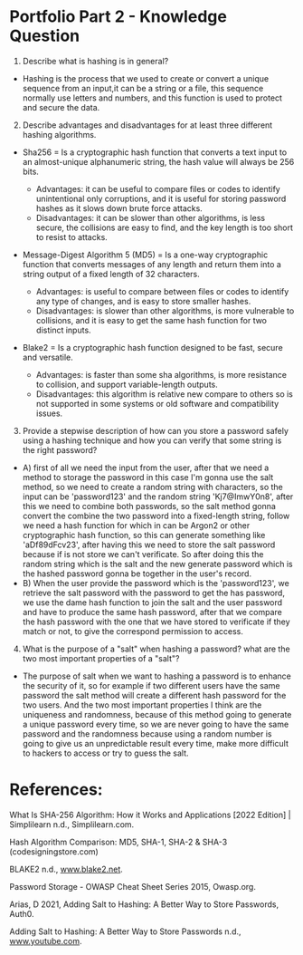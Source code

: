 # Portfolio Part 2 - Knowledge Question

1. Describe what is hashing is in general?

  - Hashing is the process that we used to create or convert a unique sequence
 from an input,it can be a string or a file, this sequence normally use letters and numbers,
 and this function is used to protect and secure the data.

2. Describe advantages and disadvantages for at least three different
   hashing algorithms.

  - Sha256 = Is a cryptographic hash function that converts a text input to an almost-unique alphanumeric string,
    the hash value will always be 256 bits.
    - Advantages: it can be useful to compare files or codes to identify unintentional only corruptions, and it is
      useful for storing password hashes as it slows down brute force attacks.
    - Disadvantages: it can be slower than other algorithms, is less secure, the collisions are easy to find, and the
      key length is too short to resist to attacks.
  
  - Message-Digest Algorithm 5 (MD5) = Is a one-way cryptographic function that converts messages of any length and 
    return them into a string output of a fixed length of 32 characters.
    - Advantages: is useful to compare between files or codes to identify any type of changes, and is easy to store
      smaller hashes.
    - Disadvantages: is slower than other algorithms, is more vulnerable to collisions, and it is easy to get the same
      hash function for two distinct inputs.
    
  - Blake2 = Is a cryptographic hash function designed to be fast, secure and versatile.
    - Advantages: is faster than some sha algorithms, is more resistance to collision, and support variable-length
      outputs.
    - Disadvantages: this algorithm is relative new compare to others so is not supported in some
      systems or old software and compatibility issues.

3. Provide a stepwise description of how can you store a password safely using a hashing technique and how
   you can verify that some string is the right password?

  - A) first of all we need the input from the user, after that we need a method to storage the password in this case
       I'm gonna use the salt method, so we need to create a random string with characters, so the input can be
       'password123' and the random string 'Kj7@ImwY0n8', after this we need to combine both passwords, so the salt
       method gonna convert the combine the two password into a fixed-length string, follow we need a hash function for
       which in can be Argon2 or other cryptographic hash function, so this can generate something
       like 'aDf89dFcv23', after having this we need to store the salt password because if is not store we can't 
       verificate. So after doing this the random string which is the salt and the new generate password which is the
       hashed password gonna be together in the user's record.
  - B) When the user provide the password which is the 'password123', we retrieve the salt password with the password to
       get the has password, we use the dame hash function to join the salt and the user password and have to produce
       the same hash password, after that we compare the hash password with the one that we have stored
       to verificate if they match or not, to give the correspond permission to access.

4. What is the purpose of a "salt" when hashing a password? what are the two most important properties of a "salt"?

  - The purpose of salt when we want to hashing a password is to enhance the security of it, so for example if two
    different users have the same password the salt method will create a different hash password for the two users.
    And the two most important properties I think are the uniqueness and randomness, because of this
    method going to generate a unique password every time, so we are never going to have the same password and the
    randomness because using a random number is going to give us an unpredictable result every time, make more difficult
   to hackers to access or try to guess the salt.

# References:

What Is SHA-256 Algorithm: How it Works and Applications [2022 Edition] | Simplilearn n.d., Simplilearn.com.

Hash Algorithm Comparison: MD5, SHA-1, SHA-2 & SHA-3 (codesigningstore.com)

BLAKE2 n.d., www.blake2.net.

Password Storage - OWASP Cheat Sheet Series 2015, Owasp.org.

Arias, D 2021, Adding Salt to Hashing: A Better Way to Store Passwords, Auth0.

Adding Salt to Hashing: A Better Way to Store Passwords n.d., www.youtube.com.

